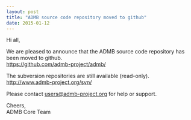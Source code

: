 ```yaml
---
layout: post
title: "ADMB source code repository moved to github"
date: 2015-01-12
---
```


Hi all,  

We are pleased to announce that the ADMB source code repository has been moved to github.  
https://github.com/admb-project/admb/  

The subversion repositories are still available (read-only).  
http://www.admb-project.org/svn/  

Please contact users@admb-project.org for help or support.  

Cheers,  
ADMB Core Team
